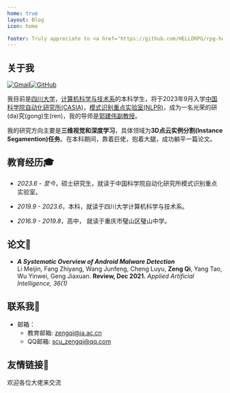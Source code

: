 ```yaml
---
home: true
layout: Blog
icon: home

footer: Truly appreciate to <a href="https://github.com/HELLORPG/rpg-homepage-template">rpg-homepage-template</a> and <a href="https://vuepress-theme-hope.github.io/v2/">vuepress-theme-hope</a> for this web design and coding.
---
```


## 关于我

<a href="mailto:scu_zengqi@qq.com"><img src="https://img.shields.io/badge/-Zeng_Qi-c14438?style=flat-square&amp;logo=Gmail&amp;logoColor=white" alt="Gmail"></a><a href="https://github.com/firstheart01"><img src="https://img.shields.io/badge/-FirstHeart01-black?style=flat-square&amp;logo=Github&amp;logoColor=white" alt="GitHub"></a>

我目前是<a href="https://www.scu.edu.cn/" target="_blank">四川大学</a>，<a href="https://cs.scu.edu.cn/" target="_blank">计算机科学与技术系</a>的本科学生，将于2023年9月入学<a href="http://ia.cas.cn/" target="_blank">中国科学院自动化研究所(CASIA)</a>，<a href="http://nlpr-web.ia.ac.cn/cn/index.html" target="_blank">模式识别重点实验室(NLPR)</a>，成为一名光荣的研(da)究(gong)生(ren)，我的导师是<a href="http://jianweiguo.net/" target="_blank">郭建伟副教授</a>。

我的研究方向主要是**三维视觉和深度学习**，具体领域为**3D点云实例分割(Instance Segamention)任务**。在本科期间，靠着巨佬，抱着大腿，成功躺平一篇论文。


## 教育经历:mortar_board:
- *2023.6 - 至今*，硕士研究生，就读于中国科学院自动化研究所模式识别重点实验室。



- *2019.9 - 2023.6*，本科，就读于四川大学计算机科学与技术系。



- *2016.9 - 2019.8*，高中， 就读于重庆市璧山区璧山中学。


## 论文:page_with_curl:
- ***A Systematic Overview of Android Malware Detection*** <br>Li Meijin, Fang Zhiyang, Wang Junfeng, Cheng Luyu, **Zeng Qi**, Yang Tao, Wu Yinwei, Geng Jiaxuan. **Review, Dec 2021.** *Applied Artificial Intelligence, 36(1)*


## 联系我:e-mail:
- 邮箱：
    - 教育邮箱: <a href="mailto:zengqi@ia.ac.cn">zengqi@ia.ac.cn</a>
    - QQ邮箱: <a href="mailto:scu_zengqi@qq.com">scu_zengqi@qq.com</a>


## 友情链接:raised_hands:
欢迎各位大佬来交流